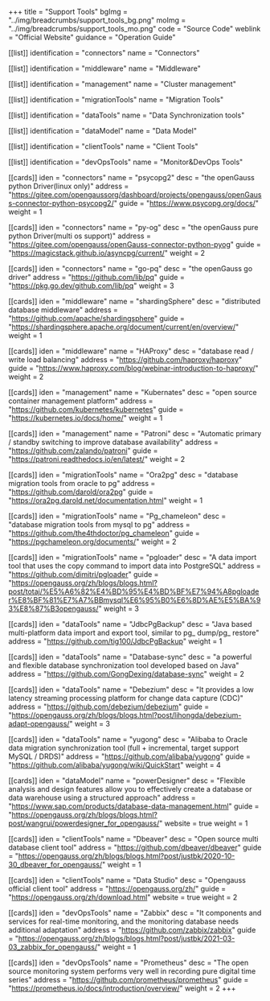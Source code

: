 +++
title = "Support Tools"
bgImg = "../img/breadcrumbs/support_tools_bg.png"
moImg = "../img/breadcrumbs/support_tools_mo.png"
code = "Source Code"
weblink = "Official Website"
guidance = "Operation Guide"

[[list]]
identification = "connectors"
name = "Connectors"

[[list]]
identification = "middleware"
name = "Middleware"

[[list]]
identification = "management"
name = "Cluster management"

[[list]]
identification = "migrationTools"
name = "Migration Tools"

[[list]]
identification = "dataTools"
name = "Data Synchronization tools"

[[list]]
identification = "dataModel"
name = "Data Model"

[[list]]
identification = "clientTools"
name = "Client Tools"

[[list]]
identification = "devOpsTools"
name = "Monitor&DevOps Tools"

[[cards]]
iden = "connectors"
name = "psycopg2"
desc = "the openGauss python Driver(linux only)"
address = "https://gitee.com/opengaussorg/dashboard/projects/opengauss/openGauss-connector-python-psycopg2/"
guide = "https://www.psycopg.org/docs/"
weight = 1

[[cards]]
iden = "connectors"
name = "py-og"
desc = "the openGauss pure python Driver(multi os support)"
address = "https://gitee.com/opengauss/openGauss-connector-python-pyog"
guide = "https://magicstack.github.io/asyncpg/current/"
weight = 2

[[cards]]
iden = "connectors"
name = "go-pq"
desc = "the openGauss go driver"
address = "https://github.com/lib/pq"
guide = "https://pkg.go.dev/github.com/lib/pq"
weight = 3

[[cards]]
iden = "middleware"
name = "shardingSphere"
desc = "distributed database middleware"
address = "https://github.com/apache/shardingsphere"
guide = "https://shardingsphere.apache.org/document/current/en/overview/"
weight = 1

[[cards]]
iden = "middleware"
name = "HAProxy"
desc = "database read / write load balancing"
address = "https://github.com/haproxy/haproxy"
guide = "https://www.haproxy.com/blog/webinar-introduction-to-haproxy/"
weight = 2


[[cards]]
iden = "management"
name = "Kubernates"
desc = "open source container management platform"
address = "https://github.com/kubernetes/kubernetes"
guide = "https://kubernetes.io/docs/home/"
weight = 1

[[cards]]
iden = "management"
name = "Patroni"
desc = "Automatic primary / standby switching to improve database availability"
address = "https://github.com/zalando/patroni"
guide = "https://patroni.readthedocs.io/en/latest/"
weight = 2


[[cards]]
iden = "migrationTools"
name = "Ora2pg"
desc = "database migration tools from oracle to pg"
address = "https://github.com/darold/ora2pg"
guide = "https://ora2pg.darold.net/documentation.html"
weight = 1

[[cards]]
iden = "migrationTools"
name = "Pg_chameleon"
desc = "database migration tools from mysql to pg"
address = "https://github.com/the4thdoctor/pg_chameleon"
guide = "https://pgchameleon.org/documents/"
weight = 2

[[cards]]
iden = "migrationTools"
name = "pgloader"
desc = "A data import tool that uses the copy command to import data into PostgreSQL"
address = "https://github.com/dimitri/pgloader"
guide = "https://opengauss.org/zh/blogs/blogs.html?post/totaj/%E5%A6%82%E4%BD%95%E4%BD%BF%E7%94%A8pgloader%E8%BF%81%E7%A7%BBmysql%E6%95%B0%E6%8D%AE%E5%BA%93%E8%87%B3opengauss/"
weight = 3

[[cards]]
iden = "dataTools"
name = "JdbcPgBackup"
desc = "Java based multi-platform data import and export tool, similar to pg_ dump/pg_ restore"
address = "https://github.com/tig100/JdbcPgBackup"
weight = 1

[[cards]]
iden = "dataTools"
name = "Database-sync"
desc = "a powerful and flexible database synchronization tool developed based on Java"
address = "https://github.com/GongDexing/database-sync"
weight = 2

[[cards]]
iden = "dataTools"
name = "Debezium"
desc = "It provides a low latency streaming processing platform for change data capture (CDC)"
address = "https://github.com/debezium/debezium"
guide = "https://opengauss.org/zh/blogs/blogs.html?post/lihongda/debezium-adapt-opengauss/"
weight = 3

[[cards]]
iden = "dataTools"
name = "yugong"
desc = "Alibaba to Oracle data migration synchronization tool (full + incremental, target support MySQL / DRDS)"
address = "https://github.com/alibaba/yugong"
guide = "https://github.com/alibaba/yugong/wiki/QuickStart"
weight = 4

[[cards]]
iden = "dataModel"
name = "powerDesigner"
desc = "Flexible analysis and design features allow you to effectively create a database or data warehouse using a structured approach"
address = "https://www.sap.com/products/database-data-management.html"
guide = "https://opengauss.org/zh/blogs/blogs.html?post/wangrui/powerdesigner_for_opengauss/"
website = true
weight = 1

[[cards]]
iden = "clientTools"
name = "Dbeaver"
desc = "Open source multi database client tool"
address = "https://github.com/dbeaver/dbeaver"
guide = "https://opengauss.org/zh/blogs/blogs.html?post/justbk/2020-10-30_dbeaver_for_opengauss/"
weight = 1

[[cards]]
iden = "clientTools"
name = "Data Studio"
desc = "Opengauss official client tool"
address = "https://opengauss.org/zh/"
guide = "https://opengauss.org/zh/download.html"
website = true
weight = 2

[[cards]]
iden = "devOpsTools"
name = "Zabbix"
desc = "It components and services for real-time monitoring, and the monitoring database needs additional adaptation"
address = "https://github.com/zabbix/zabbix"
guide = "https://opengauss.org/zh/blogs/blogs.html?post/justbk/2021-03-03_zabbix_for_opengauss/"
weight = 1

[[cards]]
iden = "devOpsTools"
name = "Prometheus"
desc = "The open source monitoring system performs very well in recording pure digital time series"
address = "https://github.com/prometheus/prometheus"
guide = "https://prometheus.io/docs/introduction/overview/"
weight = 2
+++